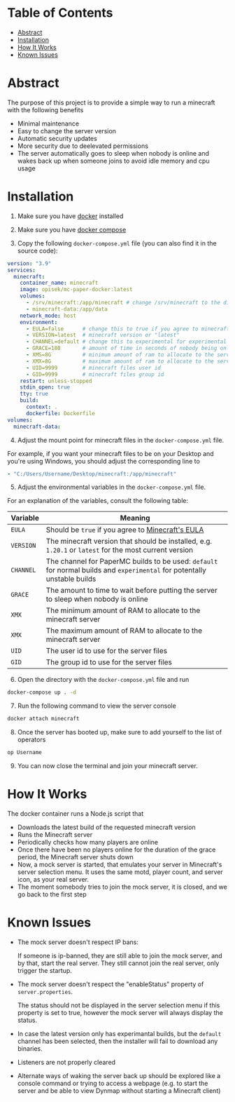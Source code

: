 # Table of Contents
- [Abstract](#abstract)
- [Installation](#installation)
- [How It Works](#how-it-works)
- [Known Issues](#known-issues)

# Abstract
The purpose of this project is to provide a simple way to run a minecraft with the following benefits
- Minimal maintenance
- Easy to change the server version
- Automatic security updates
- More security due to deelevated permissions
- The server automatically goes to sleep when nobody is online and wakes back up when someone joins to avoid idle memory and cpu usage

# Installation
1. Make sure you have [docker](https://docs.docker.com/engine/install/) installed

2. Make sure you have [docker compose](https://docs.docker.com/compose/install/)

3. Copy the following `docker-compose.yml` file (you can also find it in the source code):
  ```yml
  version: "3.9"
  services:
    minecraft:
      container_name: minecraft
      image: opisek/mc-paper-docker:latest
      volumes:
        - /srv/minecraft:/app/minecraft # change /srv/minecraft to the directory you want to store minecraft files in
        - minecraft-data:/app/data
      network_mode: host
      environment:
        - EULA=false      # change this to true if you agree to minecraft eula https://www.minecraft.net/en-us/eula
        - VERSION=latest  # minecraft version or "latest"
        - CHANNEL=default # change this to experimental for experimental paper builds
        - GRACE=180       # amount of time in seconds of nobody being online before stopping the server
        - XMS=8G          # minimum amount of ram to allocate to the server
        - XMX=8G          # maximum amount of ram to allocate to the server
        - UID=9999        # minecraft files user id
        - GID=9999        # minecraft files group id
      restart: unless-stopped
      stdin_open: true
      tty: true
      build:
        context: .
        dockerfile: Dockerfile
  volumes:
    minecraft-data:
  ```

4. Adjust the mount point for minecraft files in the `docker-compose.yml` file.

  For example, if you want your minecraft files to be on your Desktop and you're using Windows,
  you should adjust the corresponding line to
  ```yml
  - "C:/Users/Username/Desktop/minecraft:/app/minecraft"
  ```

5. Adjust the environmental variables in the `docker-compose.yml` file.

  For an explanation of the variables, consult the following table:

  Variable|Meaning
  -|-
  `EULA` | Should be `true` if you agree to [Minecraft's EULA](https://www.minecraft.net/en-us/eula)
  `VERSION` | The minecraft version that should be installed, e.g. `1.20.1` or `latest` for the most current version
  `CHANNEL` | The channel for PaperMC builds to be used: `default` for normal builds and `experimental` for potentally unstable builds
  `GRACE` | The amount to time to wait before putting the server to sleep when nobody is online
  `XMX` | The minimum amount of RAM to allocate to the minecraft server
  `XMX` | The maximum amount of RAM to allocate to the minecraft server
  `UID` | The user id to use for the server files
  `GID` | The group id to use for the server files

6. Open the directory with the `docker-compose.yml` file and run
  ```bash
  docker-compose up . -d
  ```

7. Run the following command to view the server console
  ```bash
  docker attach minecraft 
  ```

8. Once the server has booted up, make sure to add yourself to the list of operators
  ```bash
  op Username 
  ```

9. You can now close the terminal and join your minecraft server.

# How It Works
The docker container runs a Node.js script that
- Downloads the latest build of the requested minecraft version
- Runs the Minecraft server
- Periodically checks how many players are online
- Once there have been no players online for the duration of the grace period, the Minecraft server shuts down
- Now, a mock server is started, that emulates your server in Minecraft's server selection menu. It uses the same motd, player count, and server icon, as your real server.
- The moment somebody tries to join the mock server, it is closed, and we go back to the first step

# Known Issues
- The mock server doesn't respect IP bans:

  If someone is ip-banned, they are still able to join the mock server, and by that, start the real server. They still cannot join the real server, only trigger the startup.

- The mock server doesn't respect the "enableStatus" property of `server.properties`.

  The status should not be displayed in the server selection menu if this property is set to
  true, however the mock server will always display the status.

- In case the latest version only has experimantal builds, but the `default` channel has
  been selected, then the installer will fail to download any binaries.

- Listeners are not properly cleared

- Alternate ways of waking the server back up should be explored like a console command or trying to access a webpage (e.g. to start the server and be able to view Dynmap without starting a Minecraft client)
